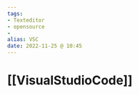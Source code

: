 ```yaml
---
tags: 
- Texteditor
- opensource
- 
alias: VSC
date: 2022-11-25 @ 10:45
---
```


# [[VisualStudioCode]]



